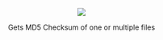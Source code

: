 <p align="center">
  <img src="http://i.imgur.com/592pL5e.png"/>
  <p align="center">Gets MD5 Checksum of one or multiple files</p>
</p>
